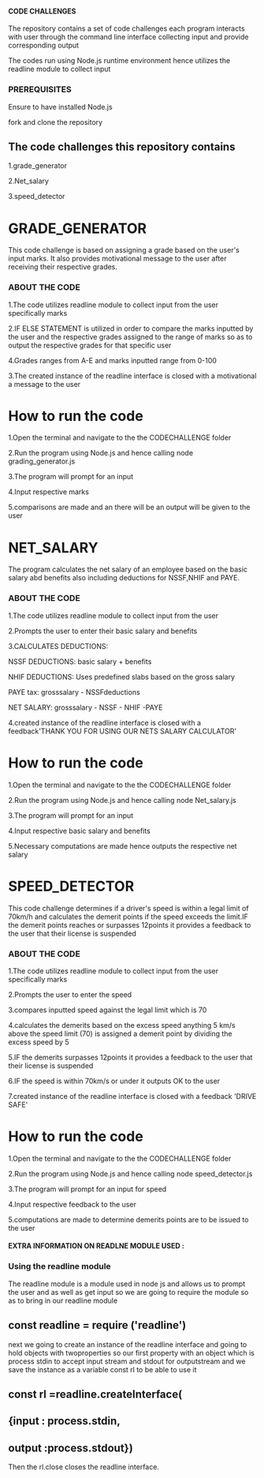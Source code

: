 
#### CODE CHALLENGES

The repository contains a set of code challenges each program interacts with user  through the command line interface collecting input and provide corresponding output

The codes run using Node.js runtime environment  hence utilizes the readline module to collect input


### PREREQUISITES
Ensure to have installed Node.js

fork and clone the repository

## The code challenges this repository contains
1.grade_generator

2.Net_salary

3.speed_detector


# GRADE_GENERATOR
This code challenge is based on assigning a grade based on the user's input marks. It also provides motivational message to the user after receiving their respective grades.

### ABOUT THE CODE
1.The code utilizes readline module to collect input from the user specifically marks

2.IF ELSE STATEMENT is utilized in order to compare the marks inputted by the user and the respective grades assigned to the range of marks so as to output the respective grades for that specific user

4.Grades ranges from A-E and marks inputted range from 0-100

3.The created instance of the readline interface is closed with a motivational a message to the user


# How to run the code
1.Open the terminal and navigate to the the CODECHALLENGE folder

2.Run the program using Node.js and hence calling node grading_generator.js

3.The program will prompt for an input 

4.Input respective marks

5.comparisons are made and an there will be an output will be given to the user



# NET_SALARY
The program calculates the net salary of an employee based on the basic salary abd benefits also including deductions for NSSF,NHIF and PAYE.


### ABOUT THE CODE
1.The code utilizes readline module to collect input from the user 

2.Prompts the user to enter their basic salary and benefits

3.CALCULATES DEDUCTIONS:

NSSF DEDUCTIONS: basic salary + benefits

NHIF DEDUCTIONS: Uses predefined slabs based on the gross salary

PAYE tax: grosssalary - NSSFdeductions

NET SALARY: grosssalary - NSSF - NHIF -PAYE

4.created instance of the readline interface is closed with a feedback'THANK YOU FOR USING OUR NETS SALARY CALCULATOR'


# How to run the code
1.Open the terminal and navigate to the the CODECHALLENGE folder

2.Run the program using Node.js and hence calling node Net_salary.js

3.The program will prompt for an input 

4.Input respective basic salary and benefits

5.Necessary computations are made hence outputs the respective net salary


# SPEED_DETECTOR
This code challenge determines if a driver's speed is within a legal limit of 70km/h and calculates the demerit points if the speed exceeds the limit.IF the demerit points reaches or surpasses 12points it provides a feedback to the user that their license is suspended

### ABOUT THE CODE
1.The code utilizes readline module to collect input from the user specifically marks

2.Prompts the user to enter the speed

3.compares inputted speed against the legal limit which is 70

4.calculates the demerits based on the excess speed anything  5 km/s above the speed limit (70) is assigned a demerit point by dividing the excess speed by 5

5.IF the demerits surpasses 12points it provides a feedback to the user that their license is suspended

6.IF the speed is within 70km/s or under it outputs OK to the user

7.created instance of the readline interface is closed with a feedback 'DRIVE SAFE'


# How to run the code
1.Open the terminal and navigate to the the CODECHALLENGE folder

2.Run the program using Node.js and hence calling node speed_detector.js

3.The program will prompt for an input for speed

4.Input respective feedback to the user

5.computations are made to determine demerits points are to be issued to the user





#### EXTRA INFORMATION ON  READLNE MODULE USED :
### Using the readline module

The readline module is a module used in node js  and allows us to prompt the user and as well as get input so we are going to require the module so as to bring in our readline module

## const readline = require ('readline')

next we going to create an instance of the  readline interface
and going to hold objects with twoproperties so our first property with an object which is process stdin to accept input stream and stdout for outputstream and we save the instance as a variable const rl to be able to use it
## const rl =readline.createInterface(
 ##   {input : process.stdin,
  ##  output :process.stdout})

Then the rl.close closes the readline interface.
